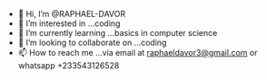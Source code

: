 - 👋 Hi, I’m @RAPHAEL-DAVOR
- 👀 I’m interested in ...coding
- 🌱 I’m currently learning ...basics in computer science
- 💞️ I’m looking to collaborate on ...coding
- 📫 How to reach me ...via email at raphaeldavor3@gmail.com or whatsapp +233543126528

<!---
RAPHAEL-DAVOR/RAPHAEL-DAVOR is a ✨ special ✨ repository because its `README.md` (this file) appears on your GitHub profile.
You can click the Preview link to take a look at your changes.
--->
